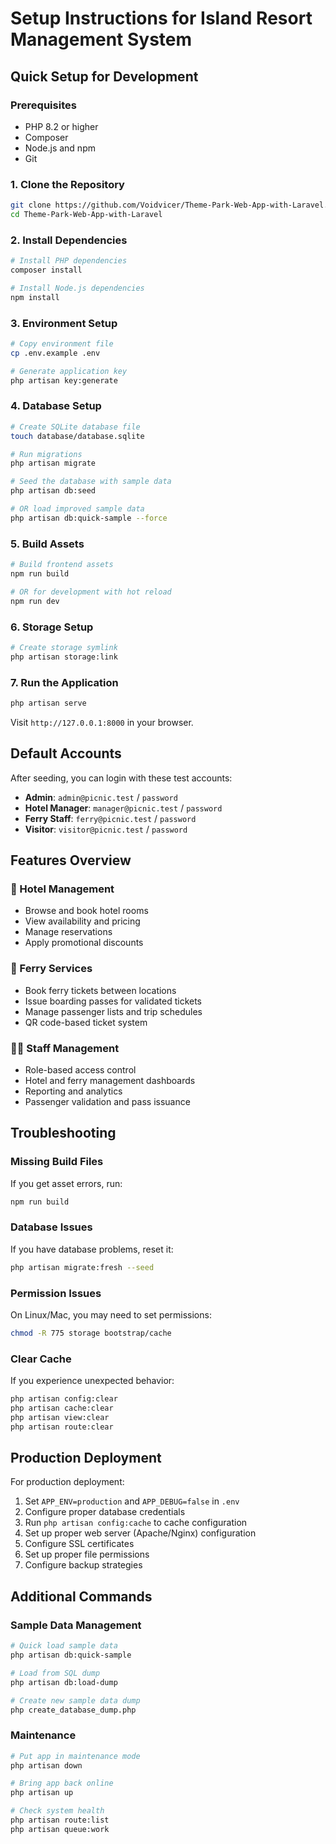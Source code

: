 # Setup Instructions for Island Resort Management System

## Quick Setup for Development

### Prerequisites
- PHP 8.2 or higher
- Composer
- Node.js and npm
- Git

### 1. Clone the Repository
```bash
git clone https://github.com/Voidvicer/Theme-Park-Web-App-with-Laravel.git
cd Theme-Park-Web-App-with-Laravel
```

### 2. Install Dependencies
```bash
# Install PHP dependencies
composer install

# Install Node.js dependencies
npm install
```

### 3. Environment Setup
```bash
# Copy environment file
cp .env.example .env

# Generate application key
php artisan key:generate
```

### 4. Database Setup
```bash
# Create SQLite database file
touch database/database.sqlite

# Run migrations
php artisan migrate

# Seed the database with sample data
php artisan db:seed

# OR load improved sample data
php artisan db:quick-sample --force
```

### 5. Build Assets
```bash
# Build frontend assets
npm run build

# OR for development with hot reload
npm run dev
```

### 6. Storage Setup
```bash
# Create storage symlink
php artisan storage:link
```

### 7. Run the Application
```bash
php artisan serve
```

Visit `http://127.0.0.1:8000` in your browser.

## Default Accounts

After seeding, you can login with these test accounts:

- **Admin**: `admin@picnic.test` / `password`
- **Hotel Manager**: `manager@picnic.test` / `password`  
- **Ferry Staff**: `ferry@picnic.test` / `password`
- **Visitor**: `visitor@picnic.test` / `password`

## Features Overview

### 🏨 Hotel Management
- Browse and book hotel rooms
- View availability and pricing
- Manage reservations
- Apply promotional discounts

### 🚢 Ferry Services  
- Book ferry tickets between locations
- Issue boarding passes for validated tickets
- Manage passenger lists and trip schedules
- QR code-based ticket system

### 👨‍💼 Staff Management
- Role-based access control
- Hotel and ferry management dashboards
- Reporting and analytics
- Passenger validation and pass issuance

## Troubleshooting

### Missing Build Files
If you get asset errors, run:
```bash
npm run build
```

### Database Issues
If you have database problems, reset it:
```bash
php artisan migrate:fresh --seed
```

### Permission Issues
On Linux/Mac, you may need to set permissions:
```bash
chmod -R 775 storage bootstrap/cache
```

### Clear Cache
If you experience unexpected behavior:
```bash
php artisan config:clear
php artisan cache:clear
php artisan view:clear
php artisan route:clear
```

## Production Deployment

For production deployment:

1. Set `APP_ENV=production` and `APP_DEBUG=false` in `.env`
2. Configure proper database credentials
3. Run `php artisan config:cache` to cache configuration
4. Set up proper web server (Apache/Nginx) configuration
5. Configure SSL certificates
6. Set up proper file permissions
7. Configure backup strategies

## Additional Commands

### Sample Data Management
```bash
# Quick load sample data
php artisan db:quick-sample

# Load from SQL dump
php artisan db:load-dump

# Create new sample data dump
php create_database_dump.php
```

### Maintenance
```bash
# Put app in maintenance mode
php artisan down

# Bring app back online  
php artisan up

# Check system health
php artisan route:list
php artisan queue:work
```
